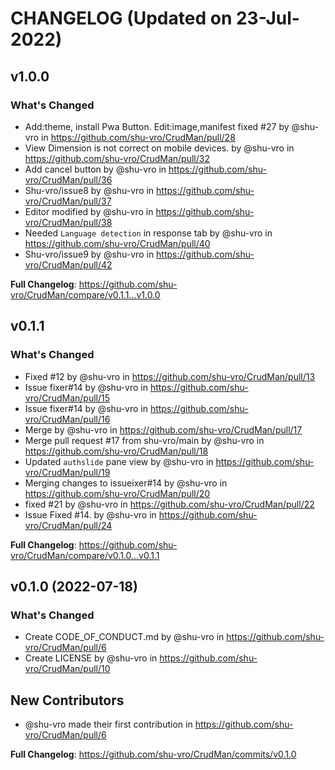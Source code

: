 # CHANGELOG (Updated on 23-Jul-2022)

## v1.0.0

### What's Changed

-   Add:theme, install Pwa Button. Edit:image,manifest fixed #27 by @shu-vro in https://github.com/shu-vro/CrudMan/pull/28
-   View Dimension is not correct on mobile devices. by @shu-vro in https://github.com/shu-vro/CrudMan/pull/32
-   Add cancel button by @shu-vro in https://github.com/shu-vro/CrudMan/pull/36
-   Shu-vro/issue8 by @shu-vro in https://github.com/shu-vro/CrudMan/pull/37
-   Editor modified by @shu-vro in https://github.com/shu-vro/CrudMan/pull/38
-   Needed `Language detection` in response tab by @shu-vro in https://github.com/shu-vro/CrudMan/pull/40
-   Shu-vro/issue9 by @shu-vro in https://github.com/shu-vro/CrudMan/pull/42

**Full Changelog**: https://github.com/shu-vro/CrudMan/compare/v0.1.1...v1.0.0

## v0.1.1

### What's Changed

-   Fixed #12 by @shu-vro in https://github.com/shu-vro/CrudMan/pull/13
-   Issue fixer#14 by @shu-vro in https://github.com/shu-vro/CrudMan/pull/15
-   Issue fixer#14 by @shu-vro in https://github.com/shu-vro/CrudMan/pull/16
-   Merge by @shu-vro in https://github.com/shu-vro/CrudMan/pull/17
-   Merge pull request #17 from shu-vro/main by @shu-vro in https://github.com/shu-vro/CrudMan/pull/18
-   Updated `authslide` pane view by @shu-vro in https://github.com/shu-vro/CrudMan/pull/19
-   Merging changes to issueixer#14 by @shu-vro in https://github.com/shu-vro/CrudMan/pull/20
-   fixed #21 by @shu-vro in https://github.com/shu-vro/CrudMan/pull/22
-   Issue Fixed #14. by @shu-vro in https://github.com/shu-vro/CrudMan/pull/24

**Full Changelog**: https://github.com/shu-vro/CrudMan/compare/v0.1.0...v0.1.1

## v0.1.0 (2022-07-18)

### What's Changed

-   Create CODE_OF_CONDUCT.md by @shu-vro in https://github.com/shu-vro/CrudMan/pull/6
-   Create LICENSE by @shu-vro in https://github.com/shu-vro/CrudMan/pull/10

## New Contributors

-   @shu-vro made their first contribution in https://github.com/shu-vro/CrudMan/pull/6

**Full Changelog**: https://github.com/shu-vro/CrudMan/commits/v0.1.0
